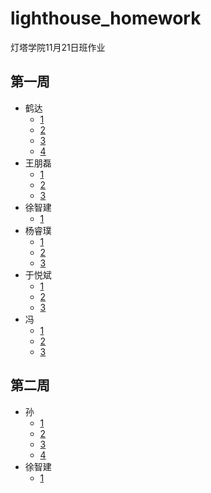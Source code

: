 # lighthouse_homework
灯塔学院11月21日班作业

## 第一周
* 鹤达
  * [1](first_week\鹤达\hw1.html)
  * [2](first_week\鹤达\hw2_1.html)
  * [3](first_week\鹤达\hw2_2.html)
  * [4](first_week\鹤达\hw3.html)
* 王朋磊
  * [1](first_week\王\homework1王朋磊1.html)
  * [2](first_week\王\homework1王朋磊2.html)
  * [3](first_week\王\homework1王朋磊3.html)
* 徐智建
  * [1](first_week\徐智建\徐智建.html)
* 杨睿璞
  * [1](first_week\杨\杨睿璞作业1.html)
  * [2](first_week\杨\杨睿璞作业2.html)
  * [3](first_week\杨\杨睿璞作业3.html)
* 于悦斌
  * [1](first_week\于悦斌\作业一.html)
  * [2](first_week\于悦斌\作业二.html)
  * [3](first_week\于悦斌\作业三.html)
* 冯
  * [1](first_week\冯\FJ1121HW1.html)
  * [2](first_week\冯\FJ1121HW2.html)
  * [3](first_week\冯\FJ1121HW3.html)

## 第二周
* 孙
  * [1](second_week\sun\hw4_ling.html)
  * [2](second_week\sun\hw4.html)
  * [3](second_week\sun\hw5.html)
  * [4](second_week\sun\hw6.html)
* 徐智建
  * [1](second_week\xuzhijian.2\xuzhijian's_first_web2(1).html)